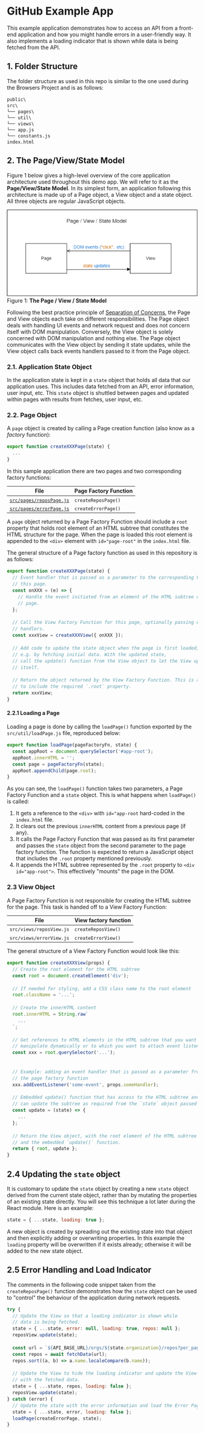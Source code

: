 # GitHub Example App

This example application demonstrates how to access an API from a front-end application and how you might handle errors in a user-friendly way. It also implements a loading indicator that is shown while data is being fetched from the API.

## 1. Folder Structure

The folder structure as used in this repo is similar to the one used during the Browsers Project and is as follows:

```text
public\
src\
└── pages\
└── util\
└── views\
└── app.js
└── constants.js
index.html
```

## 2. The Page/View/State Model

Figure 1 below gives a high-level overview of the core application architecture used throughout this demo app. We will refer to it as the **Page/View/State Model**. In its simplest form, an application following this architecture is made up of a Page object, a View object and a state object. All three objects are regular JavaScript objects.

![page-view-state-model](../assets/page-view-state-model.png)  
Figure 1: **The Page / View / State Model**

Following the best practice principle of [Separation of Concerns](https://en.wikipedia.org/wiki/Separation_of_concerns), the Page and View objects each take on different responsibilities. The Page object deals with handling UI events and network request and does not concern itself with DOM manipulation. Conversely, the View object is solely concerned with DOM manipulation and nothing else. The Page object communicates with the View object by sending it state updates, while the View object calls back events handlers passed to it from the Page object.

### 2.1. Application State Object

In the application state is kept in a `state` object that holds all data that our application uses. This includes data fetched from an API, error information, user input, etc. This `state` object is shuttled between pages and updated within pages with results from fetches, user input, etc.

### 2.2. Page Object

A `page` object is created by calling a Page creation function (also know as a _factory_ function):

```js
export function createXXXPage(state) {
  ...
}
```

In this sample application there are two pages and two corresponding factory functions:

| File                     | Page Factory Function |
| ------------------------ | --------------------- |
| [`src/pages/reposPage.js`](./src/pages/reposPage.js) | `createReposPage()` |
| [`src/pages/errorPage.js`](./src/pages/errorPage.js) | `createErrorPage()` |

A `page` object returned by a Page Factory Function should include a `root` property that holds root element of an HTML subtree that constitutes the HTML structure for the page. When the page is loaded this root element is appended to the `<div>` element with `id="page-root"` in the `index.html` file.

The general structure of a Page factory function as used in this repository is as follows:

```js
export function createXXXPage(state) {
  // Event handler that is passed as a parameter to the corresponding View of
  // this page.
  const onXXX = (e) => {
    // Handle the event initiated from an element of the HTML subtree of this
    // page.
  };

  // Call the View Factory Function for this page, optionally passing event
  // handlers.
  const xxxView = createXXXView({ onXXX });

  // Add code to update the state object when the page is first loaded,
  // e.g. by fetching initial data. With the updated state,
  // call the update() function from the View object to let the View update
  // itself.

  // Return the object returned by the View Factory Function. This is assumed
  // to include the required `.root` property.
  return xxxView;
}
```

#### 2.2.1 Loading a Page

Loading a page is done by calling the `loadPage()` function exported by the `src/util/loadPage.js` file, reproduced below:

```js
export function loadPage(pageFactoryFn, state) {
  const appRoot = document.querySelector('#app-root');
  appRoot.innerHTML = '';
  const page = pageFactoryFn(state);
  appRoot.appendChild(page.root);
}
```

As you can see, the `loadPage()` function takes two parameters, a Page Factory Function and a `state` object. This is what happens when `loadPage()` is called:

1. It gets a reference to the `<div>` with `id="app-root` hard-coded in the `index.html` file.
2. It clears out the previous `innerHTML` content from a previous page (if any).
3. It calls the Page Factory Function that was passed as its first parameter and passes the `state` object from the second parameter to the page factory function. The function is expected to return a JavaScript object that includes the `.root` property mentioned previously.
4. It appends the HTML subtree represented by the `.root` property to `<div id="app-root">`. This effectively "mounts" the page in the DOM.

### 2.3 View Object

A Page Factory Function is not responsible for creating the HTML subtree for the page. This task is handed off to a View Factory Function:

| File                     | View factory function |
| ------------------------ | --------------------- |
| `src/views/reposView.js` | `createReposView()`   |
| `src/views/errorView.js` | `createErrorView()`   |

The general structure of a View Factory Function would look like this:

```js
export function createXXXView(props) {
  // Create the root element for the HTML subtree
  const root = document.createElement('div');

  // If needed for styling, add a CSS class name to the root element
  root.className = '...';

  // Create the innerHTML content
  root.innerHTML = String.raw`
    ...
  `;

  // Get references to HTML elements in the HTML subtree that you want to
  // manipulate dynamically or to which you want to attach event listeners.
  const xxx = root.querySelector('...');


  // Example: adding an event handler that is passed as a parameter from
  // the page factory function
  xxx.addEventListener('some-event', props.someHandler);

  // Embedded update() function that has access to the HTML subtree and that
  // can update the subtree as required from the `state` object passed to it.
  const update = (state) => {
    ...
  };

  // Return the View object, with the root element of the HTML subtree
  // and the embedded `update()` function.
  return { root, update };
}
```

## 2.4 Updating the `state` object

It is customary to update the `state` object by creating a new `state` object derived from the current state object, rather than by mutating the properties of an existing state directly. You will see this technique a lot later during the React module. Here is an example:

```js
state = { ...state, loading: true };
```

A new object is created by spreading out the existing state into that object and then explicitly adding or overwriting properties. In this example the `loading` property will be overwritten if it exists already; otherwise it will be added to the new state object.

## 2.5 Error Handling and Load Indicator

The comments in the following code snippet taken from the `createReposPage()` function demonstrates how the `state` object can be used to "control" the behaviour of the application during network requests.

```js
try {
  // Update the View so that a loading indicator is shown while
  // data is being fetched.
  state = { ...state, error: null, loading: true, repos: null };
  reposView.update(state);

  const url = `${API_BASE_URL}/orgs/${state.organization}/repos?per_page=100`;
  const repos = await fetchData(url);
  repos.sort((a, b) => a.name.localeCompare(b.name));

  // Update the View to hide the loading indicator and update the View
  // with the fetched data.
  state = { ...state, repos, loading: false };
  reposView.update(state);
} catch (error) {
  // Update the state with the error information and load the Error Page
  state = { ...state, error, loading: false };
  loadPage(createErrorPage, state);
}
```
